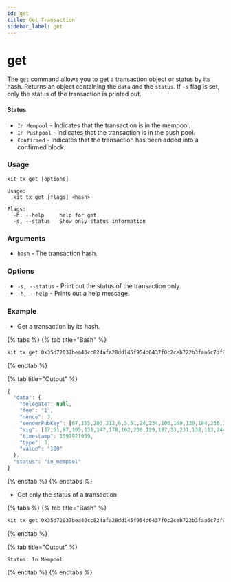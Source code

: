 ```yaml
---
id: get
title: Get Transaction
sidebar_label: get
---
```


# get

The `get` command allows you to get a transaction object or status by its hash. Returns an object containing the `data` and the `status`. If `-s` flag is set, only the status of the transaction is printed out.

#### Status

* `In Mempool` - Indicates that the transaction is in the mempool.
* `In Pushpool` - Indicates that the transaction is in the push pool.
* `Confirmed` - Indicates that the transaction has been added into a confirmed block.

### Usage

```text
kit tx get [options] 
```

```text
Usage:
  kit tx get [flags] <hash>

Flags:
  -h, --help     help for get
  -s, --status   Show only status information
```

### Arguments

* `hash` - The transaction hash.

### Options

* `-s, --status` - Print out the status of the transaction only.
* `-h, --help` - Prints out a help message.

### Example

* Get a transaction by its hash.

{% tabs %}
{% tab title="Bash" %}
```bash
kit tx get 0x35d72037bea40cc824afa28dd145f954d6437f0c2ceb722b3faa6c7df9a62d29
```
{% endtab %}

{% tab title="Output" %}
```javascript
{
  "data": {
    "delegate": null,
    "fee": "1",
    "nonce": 3,
    "senderPubKey": [67,155,203,212,6,5,51,24,234,106,169,130,184,236,235,83,105,122,64,91,11,54,228,7,143,69,81,88,62,96,19,203],
    "sig": [17,51,87,105,131,147,178,162,236,129,197,33,231,138,113,244,122,113,186,51,157,72,46,40,126,73,133,18,169,42,54,114,74,217,190,119,101,23,137,231,199,129,106,251,131,155,72,1,15,82,120,215,163,84,184,217,31,40,57,76,85,224,183,14],
    "timestamp": 1597921959,
    "type": 3,
    "value": "100"
  },
  "status": "in_mempool"
}
```
{% endtab %}
{% endtabs %}

* Get only the status of a transaction

{% tabs %}
{% tab title="Bash" %}
```bash
kit tx get 0x35d72037bea40cc824afa28dd145f954d6437f0c2ceb722b3faa6c7df9a62d29 --status
```
{% endtab %}

{% tab title="Output" %}
```
Status: In Mempool
```
{% endtab %}
{% endtabs %}

